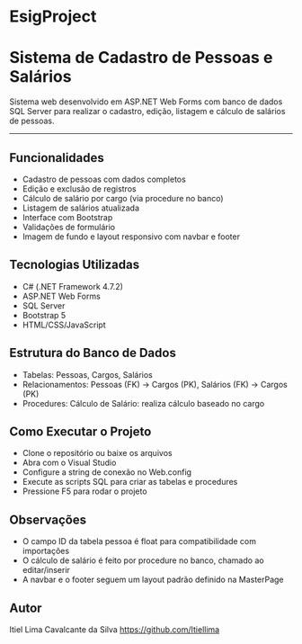 # EsigProject

# Sistema de Cadastro de Pessoas e Salários
Sistema web desenvolvido em ASP.NET Web Forms com banco de dados SQL Server para realizar o cadastro, edição, listagem e cálculo de salários de pessoas.

---
## Funcionalidades
- Cadastro de pessoas com dados completos
- Edição e exclusão de registros
- Cálculo de salário por cargo (via procedure no banco)
- Listagem de salários atualizada
- Interface com Bootstrap
- Validações de formulário
- Imagem de fundo e layout responsivo com navbar e footer
## Tecnologias Utilizadas
- C# (.NET Framework 4.7.2)
- ASP.NET Web Forms
- SQL Server
- Bootstrap 5
- HTML/CSS/JavaScript
## Estrutura do Banco de Dados
- Tabelas: Pessoas, Cargos, Salários
- Relacionamentos: Pessoas (FK) -> Cargos (PK), Salários (FK) -> Cargos (PK)
- Procedures: Cálculo de Salário: realiza cálculo baseado no cargo
## Como Executar o Projeto
- Clone o repositório ou baixe os arquivos
- Abra com o Visual Studio
- Configure a string de conexão no Web.config
- Execute as scripts SQL para criar as tabelas e procedures
- Pressione F5 para rodar o projeto
## Observações
- O campo ID da tabela pessoa é float para compatibilidade com importações
- O cálculo de salário é feito por procedure no banco, chamado ao editar/inserir
- A navbar e o footer seguem um layout padrão definido na MasterPage
## Autor
Itiel Lima Cavalcante da Silva
https://github.com/Itiellima
